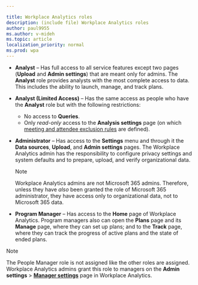 ```yaml
---

title: Workplace Analytics roles
description: (include file) Workplace Analytics roles 
author: paul9955
ms.author: v-mideh
ms.topic: article
localization_priority: normal 
ms.prod: wpa
---
```


* **Analyst** &ndash; Has full access to all service features except two pages (**Upload** and **Admin settings**) that are meant only for admins. The **Analyst** role provides analysts with the most complete access to data. This includes the ability to launch, manage, and track plans.

* **Analyst (Limited Access)** &ndash; Has the same access as people who have the **Analyst** role but with the following restrictions:
   * No access to **Queries**.
   * Only _read-only_ access to the **Analysis settings** page (on which [meeting and attendee exclusion rules](../tutorials/exclusions-introduction.md) are defined).

* **Administrator** &ndash; Has access to the **Settings** menu and through it the **Data sources**, **Upload**, and **Admin settings** pages. The Workplace Analytics admin has the responsibility to configure privacy settings and system defaults and to prepare, upload, and verify organizational data.

  > [!NOTE]
  > Workplace Analytics admins are not Microsoft 365 admins. Therefore, unless they have *also* been granted the role of Microsoft 365 administrator, they have access only to organizational data, not to Microsoft 365 data.

* **Program Manager** &ndash; Has access to the **Home** page of Workplace Analytics. Program managers also can open the **Plans** page and its **Manage** page, where they can set up plans; and to the **Track** page, where they can track the progress of active plans and the state of ended plans.

>[!Note]
>The People Manager role is not assigned like the other roles are assigned. Workplace Analytics admins grant this role to managers on the **Admin settings** > [**Manager settings**](../use/manager-settings.md) page in Workplace Analytics.
